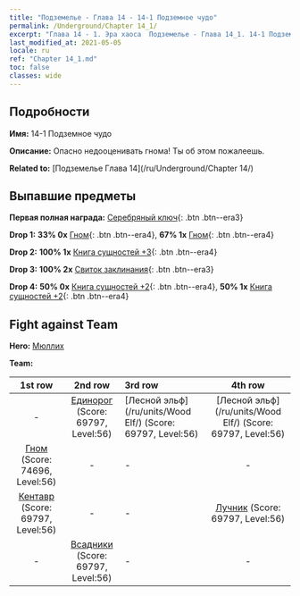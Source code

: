 ```yaml
---
title: "Подземелье - Глава 14 - 14-1 Подземное чудо"
permalink: /Underground/Chapter 14_1/
excerpt: "Глава 14 - 1. Эра хаоса  Подземелье - Глава 14_1. 14-1 Подземное чудо"
last_modified_at: 2021-05-05
locale: ru
ref: "Chapter 14_1.md"
toc: false
classes: wide
---
```


## Подробности

 **Имя:** 14-1 Подземное чудо

 **Описание:** Опасно недооценивать гнома! Ты об этом пожалеешь.

 **Related to:** [Подземелье Глава 14](/ru/Underground/Chapter 14/)

## Выпавшие предметы

 **Первая полная награда:** [Серебряный ключ](/ItemsRU/con_693/){: .btn .btn--era3}

 **Drop 1:** **33% 0x** [Гном](/ItemsRU/unt_200/){: .btn .btn--era4}, **67% 1x** [Гном](/ItemsRU/unt_200/){: .btn .btn--era4}

 **Drop 2:** **100% 1x** [Книга сущностей +3](/ItemsRU/mat_60/){: .btn .btn--era4}

 **Drop 3:** **100% 2x** [Свиток заклинания](/ItemsRU/con_694/){: .btn .btn--era3}

 **Drop 4:** **50% 0x** [Книга сущностей +2](/ItemsRU/mat_53/){: .btn .btn--era4}, **50% 1x** [Книга сущностей +2](/ItemsRU/mat_53/){: .btn .btn--era4}


## Fight against Team
 **Hero:** [Мюллих](/ru/heroes/Mullich/)

 **Team:**


  | 1st row | 2nd row | 3rd row | 4th row |
  |:----:|:----:|:----|:----:|
  | - | [Единорог](/ru/units/Unicorn/) (Score: 69797, Level:56)  | [Лесной эльф](/ru/units/Wood Elf/) (Score: 69797, Level:56)  | [Лесной эльф](/ru/units/Wood Elf/) (Score: 69797, Level:56)  |
  | [Гном](/ru/units/Dwarf/) (Score: 74696, Level:56)  | - | - | - |
  | [Кентавр](/ru/units/Centaur/) (Score: 69797, Level:56)  | - | - | [Лучник](/ru/units/Marksman/) (Score: 69797, Level:56)  |
  | - | [Всадники](/ru/units/Cavalier/) (Score: 69797, Level:56)  | - | - |



